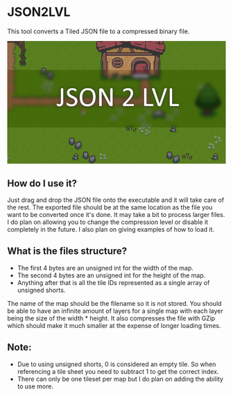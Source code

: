 # JSON2LVL
This tool converts a Tiled JSON file to a compressed binary file.

![alt text](Thumbnail.png)

## How do I use it?
Just drag and drop the JSON file onto the executable and it will take care of the rest. The exported file should be at the same location as the file you want to be converted once it's done. It may take a bit to process larger files. I do plan on allowing you to change the compression level or disable it completely in the future. I also plan on giving examples of how to load it.

## What is the files structure?
* The first 4 bytes are an unsigned int for the width of the map.
* The second 4 bytes are an unsigned int for the height of the map.
* Anything after that is all the tile IDs represented as a single array of unsigned shorts.

The name of the map should be the filename so it is not stored.
You should be able to have an infinite amount of layers for a single map with each layer being the size of the width * height.
It also compresses the file with GZip which should make it much smaller at the expense of longer loading times.

## Note:
* Due to using unsigned shorts, 0 is considered an empty tile. So when referencing a tile sheet you need to subtract 1 to get the correct index.
* There can only be one tileset per map but I do plan on adding the ability to use more.

